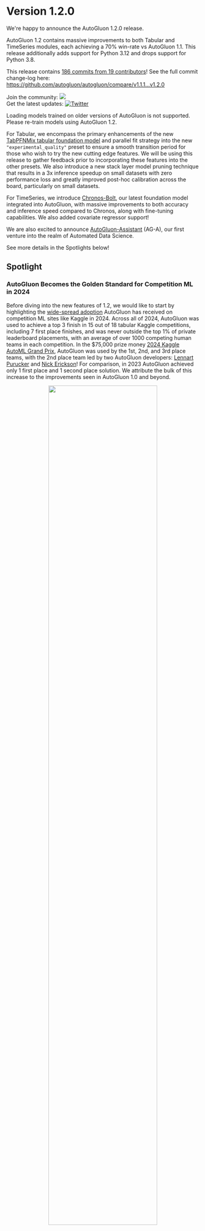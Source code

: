 # Version 1.2.0

We're happy to announce the AutoGluon 1.2.0 release.

AutoGluon 1.2 contains massive improvements to both Tabular and TimeSeries modules, each achieving a 70% win-rate vs AutoGluon 1.1. This release additionally adds support for Python 3.12 and drops support for Python 3.8.

This release contains [186 commits from 19 contributors](https://github.com/autogluon/autogluon/graphs/contributors?from=2024-06-15&to=2024-11-29&type=c)! See the full commit change-log here: https://github.com/autogluon/autogluon/compare/v1.1.1...v1.2.0

Join the community: [![](https://img.shields.io/discord/1043248669505368144?logo=discord&style=flat)](https://discord.gg/wjUmjqAc2N)  
Get the latest updates: [![Twitter](https://img.shields.io/twitter/follow/autogluon?style=social)](https://twitter.com/autogluon)

Loading models trained on older versions of AutoGluon is not supported. Please re-train models using AutoGluon 1.2.

For Tabular, we encompass the primary enhancements of the new [TabPFNMix tabular foundation model](https://huggingface.co/autogluon/tabpfn-mix-1.0-classifier) and parallel fit strategy into the new `"experimental_quality"` preset to ensure a smooth transition period for those who wish to try the new cutting edge features. We will be using this release to gather feedback prior to incorporating these features into the other presets. We also introduce a new stack layer model pruning technique that results in a 3x inference speedup on small datasets with zero performance loss and greatly improved post-hoc calibration across the board, particularly on small datasets.

For TimeSeries, we introduce [Chronos-Bolt](https://huggingface.co/autogluon/chronos-bolt-base), our latest foundation model integrated into AutoGluon, with massive improvements to both accuracy and inference speed compared to Chronos, along with fine-tuning capabilities. We also added covariate regressor support!

We are also excited to announce [AutoGluon-Assistant](https://github.com/autogluon/autogluon-assistant/) (AG-A), our first venture into the realm of Automated Data Science.

See more details in the Spotlights below!

## Spotlight

### AutoGluon Becomes the Golden Standard for Competition ML in 2024

Before diving into the new features of 1.2, we would like to start by highlighting the [wide-spread adoption](https://www.kaggle.com/search?q=autogluon+sortBy%3Adate) AutoGluon has received on competition ML sites like Kaggle in 2024. Across all of 2024, AutoGluon was used to achieve a top 3 finish in 15 out of 18 tabular Kaggle competitions, including 7 first place finishes, and was never outside the top 1% of private leaderboard placements, with an average of over 1000 competing human teams in each competition. In the $75,000 prize money [2024 Kaggle AutoML Grand Prix](https://www.kaggle.com/automl-grand-prix), AutoGluon was used by the 1st, 2nd, and 3rd place teams, with the 2nd place team led by two AutoGluon developers: [Lennart Purucker](https://github.com/LennartPurucker) and [Nick Erickson](https://github.com/Innixma)! For comparison, in 2023 AutoGluon achieved only 1 first place and 1 second place solution. We attribute the bulk of this increase to the improvements seen in AutoGluon 1.0 and beyond.

<center>
<img src="https://autogluon.s3.amazonaws.com/images/autogluon_kaggle_results_2024.png" width="75%"/>
</center>

We'd like to emphasize that these results are achieved via human expert interaction with AutoGluon and other tools, and often includes manual feature engineering and hyperparameter tuning to get the most out of AutoGluon. To see a live tracking of all AutoGluon solution placements on Kaggle, refer to our [AWESOME.md ML competition section](https://github.com/autogluon/autogluon/blob/master/AWESOME.md#kaggle) where we provide links to all solution write-ups.

### AutoGluon-Assistant: Automating Data Science with AutoGluon and LLMs

We are excited to share the release of a new [AutoGluon-Assistant module](https://github.com/autogluon/autogluon-assistant/) (AG-A), powered by LLMs from AWS Bedrock or OpenAI. AutoGluon-Assistant empowers users to solve tabular machine learning problems using only natural language descriptions, in zero lines of code with our simple user interface. Fully autonomous AG-A outperforms 74% of human ML practitioners in Kaggle competitions and secured a live top 10 finish in the $75,000 prize money [2024 Kaggle AutoML Grand Prix](https://www.kaggle.com/automl-grand-prix) competition as Team AGA 🤖!

### TabularPredictor presets="experimental_quality"

TabularPredictor has a new `"experimental_quality"` preset that offers even better predictive quality than `"best_quality"`. On [the AutoMLBenchmark](https://github.com/openml/automlbenchmark), we observe a 70% winrate vs `best_quality` when running for 4 hours on a 64 CPU machine. This preset is a testing ground for cutting edge features and models which we hope to incorporate into `best_quality` for future releases. We recommend to use a machine with at least 16 CPU cores, 64 GB of memory, and a 4 hour+ `time_limit` to get the most benefit out of `experimental_quality`. Please let us know via a GitHub issue if you run into any problems running the `experimental_quality` preset.

#### TabPFNMix: A Foundation Model for Tabular Data

[TabPFNMix]((https://huggingface.co/autogluon/tabpfn-mix-1.0-classifier)) is the first tabular foundation model created by the AutoGluon team, and was pre-trained exclusively on synthetic data.
The model builds upon the prior work of [TabPFN](https://arxiv.org/abs/2207.01848) and [TabForestPFN](https://arxiv.org/abs/2405.13396). TabPFNMix to the best of our knowledge achieves a new state-of-the-art for individual open source model performance on datasets between 1000 and 10000 samples, and also supports regression tasks! Across the 109 classification datasets with less than or equal to 10000 training samples in [TabRepo](https://github.com/autogluon/tabrepo), fine-tuned TabPFNMix outperforms all prior models, with a 64% win-rate vs the strongest tree model, CatBoost, and a 61% win-rate vs fine-tuned TabForestPFN.

The model is available via the `TABPFNMIX` hyperparameters key, and is used in the new `experimental_quality` preset. We recommend using this model for datasets smaller than 50,000 training samples, ideally with a large time limit and 64+ GB of memory. This work is still in the early stages, and we appreciate any feedback from the community to help us iterate and improve for future releases. You can learn more by going to our HuggingFace model page for the model ([tabpfn-mix-1.0-classifier](https://huggingface.co/autogluon/tabpfn-mix-1.0-classifier), [tabpfn-mix-1.0-regressor](https://huggingface.co/autogluon/tabpfn-mix-1.0-regressor)). Give us a like on HuggingFace if you want to see more! A paper is planned in future to provide more details about the model.

#### fit_strategy="parallel"

AutoGluon's TabularPredictor now supports the new fit argument `fit_strategy` and the new `"parallel"` option, enabled by default in the new `experimental_quality` preset. For machines with 16 or more CPU cores, the parallel fit strategy offers a major speedup over the previous `"sequential"` strategy. We estimate with 64 CPU cores that most datasets will experience a 2-4x speedup, with the speedup getting larger as CPU cores increase.

### Chronos-Bolt⚡: a 250x faster, more accurate Chronos model

Chronos-Bolt is our latest foundation model for forecasting that has been integrated into AutoGluon. It is based on the T5 encoder-decoder architecture and has been trained on nearly 100 billion time series observations. It chunks the historical time series context into patches of multiple observations, which are then input into the encoder. The decoder then uses these representations to directly generate quantile forecasts across multiple future steps—_a method known as direct multi-step forecasting_. Chronos-Bolt models are up to 250 times faster and 20 times more memory-efficient than the original Chronos models of the same size.

The following plot compares the inference time of Chronos-Bolt against the original Chronos models for forecasting 1024 time series with a context length of 512 observations and a prediction horizon of 64 steps.

<center>
<img src="https://autogluon.s3.amazonaws.com/images/chronos_bolt_speed.svg" width="50%"/>
</center>

Chronos-Bolt models are not only significantly faster but also more accurate than the original Chronos models. The following plot reports the probabilistic and point forecasting performance of Chronos-Bolt in terms of the [Weighted Quantile Loss (WQL)](https://auto.gluon.ai/stable/tutorials/timeseries/forecasting-metrics.html#autogluon.timeseries.metrics.WQL) and the [Mean Absolute Scaled Error (MASE)](https://auto.gluon.ai/stable/tutorials/timeseries/forecasting-metrics.html#autogluon.timeseries.metrics.MASE), respectively, aggregated over 27 datasets (see the [Chronos paper](https://arxiv.org/abs/2403.07815) for details on this benchmark). Remarkably, despite having no prior exposure to these datasets during training, the zero-shot Chronos-Bolt models outperform commonly used statistical models and deep learning models that have been trained on these datasets (highlighted by *). Furthermore, they also perform better than other FMs, denoted by a +, which indicates that these models were pretrained on certain datasets in our benchmark and are not entirely zero-shot. Notably, Chronos-Bolt (Base) also surpasses the original Chronos (Large) model in terms of the forecasting accuracy while being over 600 times faster.

<center>
<img src="https://autogluon.s3.amazonaws.com/images/chronos_bolt_accuracy.svg" width="80%"/>
</center>

Chronos-Bolt models are now available through AutoGluon in four sizes—Tiny (9M), Mini (21M), Small (48M), and Base (205M)—and can also be used on the CPU. With the addition of Chronos-Bolt models and other enhancements, **AutoGluon v1.2 achieves a 70%+ win rate against the previous release**!

In addition to the new Chronos-Bolt models, we have also added support for effortless fine-tuning of Chronos and Chronos-Bolt models. Check out the updated [Chronos tutorial](https://auto.gluon.ai/stable/tutorials/timeseries/forecasting-chronos.html) to learn how to use and fine-tune Chronos-Bolt models.

### Time Series Covariate Regressors

We have added support for covariate regressors for all forecasting models. Covariate regressors are tabular regression models that can be combined with univariate forecasting models to incorporate exogenous information. These are particularly useful for foundation models like Chronos-Bolt, which rely solely on the target time series' historical data and cannot directly use exogenous information (such as holidays or promotions). To improve the predictions of univariate models when covariates are available, a covariate regressor is first fit on the known covariates and static features to predict the target column at each time step. The predictions of the covariate regressor are then subtracted from the target column, and the univariate model then forecasts the residuals. The [Chronos tutorial](https://auto.gluon.ai/stable/tutorials/timeseries/forecasting-chronos.html) showcases how covariate regressors can be used with Chronos-Bolt.


## General

### Improvements
* Update `full_install.sh` to install AutoGluon in parallel and to use `uv`, resulting in much faster source installation times. @Innixma (#4582, #4587, #4592)

### Dependencies
* Python 3.12 support added. @suzhoum (#4536)
* Python 3.8 support dropped. @prateekdesai04 (#4512)
* Update numpy to `>=1.25.0,<2.1.4`. @suzhoum (#4538)
* Update scipy to `>=1.5.4,<1.16`. @suzhoum (#4538)
* Update torch to `>=2.2,<2.6`. @tonyhoo (#4360, #4612)
* Update ray to `>=2.10.0,<2.40`. @suzhoum, @Innixma (#4302, #4688)
* Update scikit-learn to `>=1.4.0,<1.5.3`. @prateekdesai04 (#4420, #4570)
* Update matplotlib to `>=3.7.0,<3.11`. @suzhoum (#4511)
* Update pyarrow to `>=15.0.0`. @prateekdesai04 (#4520)
* Update psutil to `>=5.7.3,<7.0.0`. @prateekdesai04  (#4570)
* Update Pillow to `>=10.0.1,<12`. @prateekdesai04 (#4570)
* Update xgboost to `>=1.6,<2.2`. @prateekdesai04 (#4570)
* Update torchvision to `>=0.16.0,<0.21.0`. @Innixma (#4579)
* Update nltk to `>=3.4.5,<3.9`. @tonyhoo (#4604)
* Update timm to `>=0.9.5,<1.0.7`. @prateekdesai04 (#4580)
* Update lightning to `>=2.2,<2.6`. @tonyhoo (#4612)
* Update async_timeout to `>=4.0,<6`. @tonyhoo (#4612)
* Update transformers to `>4.38.0,<5`. @tonyhoo (#4612)
* Update accelerate to `>=0.34.0,<1.0`. @cheungdaven @tonyhoo @shchur (#4596, #4612, #4676)
* Update lightgbm to `>=4.0,<4.6`. @Innixma (#4688)
* Update scikit-learn-intelex to `>=2024.0,<2025.1`. @Innixma (#4688)

### Documentation
* Update install instructions to use proper torch and ray versions. @Innixma (#4581)
* Add +cpu tag for cpu installation guide. @tonyhoo (#4554)
* Add SECURITY.md for vulnerability reporting. @tonyhoo (#4298)

### Fixes and Improvements
* Speed up DropDuplicatesFeatureGenerator fit time by 2x+. @shchur (#4543)
* Add `compute_metric` as a replacement for `compute_weighted_metric` with improved compatibility across the project. @Innixma (#4631)
* Enhanced `generate_train_test_split`. @Innixma (#4478)


## Tabular

### New Features
* Add TabPFNMix model. Try it out with `presets="experimental"`. @xiyuanzh @Innixma (#4671, #4694)
* Parallel model fit support. Try it out with `fit_strategy="parallel"`. @LennartPurucker @Innixma (#4606)
* Predictor callbacks support. @Innixma (#4327, #4473)
* Learning curve generation feature. @adibiasio @Innixma (#4411, #4635)
* Set `calibrate_decision_threshold="auto"` by default, and improve decision threshold calibration. This dramatically improves results when the eval_metric is `f1` and `balanced_accuracy` for binary classification. @Innixma (#4632)
* Add `roc_auc_ovo` and `roc_auc_ovr` metrics. @Innixma (#4248)
* Add support for custom memory (soft) limits. @LennartPurucker (#4333)
* Add `ag.compile` hyperparameter to models to enable compiling at fit time rather than with `predictor.compile`. @Innixma (#4354)
* Add AdaptiveES support to NN_TORCH and increase max_epochs from 500 to 1000, enabled by default. @Innixma (#4436)
* Add support for controlling repeated cross-validation behavior via `delay_bag_sets` fit argument. Set default to False (previously True). @LennartPurucker (#4552)
* Make `positive_class` an init argument of TabularPredictor. @Innixma (#4445)
* Add AdamW support to NN_TORCH model. @Innixma (#4610)

### Documentation
* Added a [tutorial](https://auto.gluon.ai/stable/tutorials/tabular/how-it-works.html) with a deep dive on how AutoGluon works. @rey-allan (#4284)

### Fixes and Improvements
* (Major) Fix stacker max_models logic for a 3x inference speedup. @Innixma (#4290)
* (Major) Speed up EnsembleSelection fitting speed by 2x+. @nathanaelbosch (#4367)
* (Major) Dramatically improve temperature scaling performance by using the best iteration instead of the last iteration's temperature. @LennartPurucker (#4396)
* (Major) Automatically skip temperature scaling if negative temperature is found. @Innixma (#4397)
* (Major) Fix `roc_auc` metric to use `macro` for multiclass instead of `weighted`. @LennartPurucker (#4407)
* (Major) Ensure `refit_full` respects user specified `num_cpus` and `num_gpus`. @Innixma (#4495)
* (Major) Refactor TabularDataset. Now TabularDataset will always return a pandas DataFrame object when initialized, to simplify various documentation and improve IDE debugging visualization compatibility. @Innixma (#4613)
* Fix bug where validation data is not used when in HPO mode when no search space is provided for the model. @echowve (#4667)
* Set `num_bag_sets=1` by default, to avoid `num_bag_sets>1` being used if the user doesn't use a preset and sets `num_bag_folds>=2`. @Innixma (#4446)
* Fix FASTAI crash when a column contains only a single unique value + NaNs. @Innixma (#4584)
* Fix torch seed accidentally being updated on model.score calls in NN_TORCH. @adibiasio (#4391)
* Fix LightGBM predict_proba quantile output dtype. @Innixma (#4272)
* Fix incorrect return type for `predict_multi` for regression. @Innixma (#4450)
* Improved error messages when given invalid hyperparameters. @Innixma (#4258)
* Improved user specified `num_cpus` and `num_gpus` sanity checking. @Innixma (#4277)
* Add readable error message for invalid models in `predictor.persist` calls. @Innixma (#4285)
* Improve logging for invalid label columns. @Innixma (#4287)
* Improve NN_TORCH timeout logging. @Innixma (#4382)
* Add toggle `raise_on_no_models_fitted` to control if AutoGluon errors when no models are fit. @LennartPurucker (#4389)
* Make `raise_on_no_models_fitted=True` by default. Was False in previous release. @Innixma (#4400)
* Add utility methods to FeatureMetadata. @Innixma (#4401)
* Fix feature pruning crashing on Windows. @Innixma (#4405)
* Add `valid_stacker` and `use_orig_features` model options. @Innixma (#4444)
* Improve reliability of `predictor.predict_proba_multi` in edge-case scenarios. @Innixma (#4527)
* Remove ensemble cascade support. @Innixma (#4548)
* Fix edgecase crash during label column handling if it is a pandas category dtype with 0 instances of a category. @Innixma (#4583)
* Enable aarch64 platform build. @abhishek-iitmadras (#4663)
* Minor fixes. @Innixma @LennartPurucker @shchur @rsj123 (#4224, #4317, #4335, #4352, #4353, #4379, #4384, #4474, #4485, #4675, #4682, #4700)
* Minor unit tests, documentation, and cleanup. @Innixma @abhishek-iitmadras (#4398, #4399, #4402, #4498, #4546, #4547, #4549, #4687, #4690, #4692)


## TimeSeries

### New Features
* Add fine-tuning support for Chronos and Chronos-Bolt models @abdulfatir (#4608, #4645, #4653, #4655, #4659, #4661, #4673, #4677)
* Add Chronos-Bolt @canerturkmen (#4625)
* `TimeSeriesPredictor.leaderboard` now can compute extra metrics and return hyperparameters for each model @shchur (#4481)
* Add `target_scaler` support for all forecasting models @shchur (#4460, #4644)
* Add `covariate_regressor` support for all forecasting models @shchur (#4566, #4641)
* Add method to convert a TimeSeriesDataFrame to a regular pd.DataFrame @shchur (#4415)
* [experimental] Add the weighted cumulative error forecasting metric @shchur (#4594)
* [experimental] Allow custom ensemble model types for time series @shchur (#4662)

### Fixes and Improvements
* Update presets @canerturkmen @shchur (#4656, #4658, #4666, #4672)
* Unify all Croston models into a single class @shchur (#4564)
* Bump `statsforecast` version to 1.7 @canerturkmen @shchur (#4194, #4357)
* Fix deep learning models failing if item_ids have StringDtype @rsj123 (#4539)
* Update logic for inferring the time series frequency @shchur (#4540)
* Speed up and reduce memory usage of the `TimeSeriesFeatureGenerator` preprocessing logic @shchur (#4557)
* Update to GluonTS v0.16.0 @shchur (#4628)
* Refactor GluonTS default parameter handling, update TiDE parameters @canerturkmen (#4640)
* Move covariate scaling logic into a separate class @shchur (#4634)
* Prune timeseries unit and smoke tests @canerturkmen (#4650)
* Minor fixes @abdulfatir @canerturkmen @shchur (#4259, #4299, #4395, #4386, #4409, #4533, #4565, #4633, #4647)


## Multimodal

### Fixes and Improvements
* Fix Missing Validation Metric While Resuming A Model Failed At Checkpoint Fusing Stage by @FANGAreNotGnu in https://github.com/autogluon/autogluon/pull/4449
* Add coco_root for better support for custom dataset in COCO format. by @FANGAreNotGnu in https://github.com/autogluon/autogluon/pull/3809
* Add COCO Format Saving Support and Update Object Detection I/O Handling by @FANGAreNotGnu in https://github.com/autogluon/autogluon/pull/3811
* Skip MMDet Config Files While Checking with bandit by @FANGAreNotGnu in https://github.com/autogluon/autogluon/pull/4630
* Fix Logloss Bug and Refine Compute Score Logics by @FANGAreNotGnu in https://github.com/autogluon/autogluon/pull/4629
* Fix Index Typo in Tutorial by @FANGAreNotGnu in https://github.com/autogluon/autogluon/pull/4642
* Fix Proba Metrics for Multiclass by @FANGAreNotGnu in https://github.com/autogluon/autogluon/pull/4643
* Support torch 2.4 by @tonyhoo in https://github.com/autogluon/autogluon/pull/4360
* Add Installation Guide for Object Detection in Tutorial by @FANGAreNotGnu in https://github.com/autogluon/autogluon/pull/4430
* Add Bandit Warning Mitigation for Internal `torch.save` and `torch.load` Usage by @tonyhoo in https://github.com/autogluon/autogluon/pull/4502
* update accelerate version range by @cheungdaven in https://github.com/autogluon/autogluon/pull/4596
* Bound nltk version to avoid verbose logging issue by @tonyhoo in https://github.com/autogluon/autogluon/pull/4604
* Upgrade TIMM by @prateekdesai04 in https://github.com/autogluon/autogluon/pull/4580
* Key dependency updates in _setup_utils.py for v1.2 release by @tonyhoo in https://github.com/autogluon/autogluon/pull/4612
* Configurable Number of Checkpoints to Keep per HPO Trial by @FANGAreNotGnu in https://github.com/autogluon/autogluon/pull/4615
* Refactor Metrics for Each Problem Type by @FANGAreNotGnu in https://github.com/autogluon/autogluon/pull/4616
* Fix Torch Version and Colab Installation for Object Detection by @FANGAreNotGnu in https://github.com/autogluon/autogluon/pull/4447

## Special Thanks

* [Xiyuan Zhang](https://xiyuanzh.github.io/) for leading the development of TabPFNMix!
* The TabPFN author's [Noah Hollmann](https://twitter.com/noahholl), [Samuel Muller](https://twitter.com/SamuelMullr), [Katharina Eggensperger](https://twitter.com/KEggensperger), and [Frank Hutter](https://twitter.com/FrankRHutter) for unlocking the power of foundation models for tabular data, and the TabForestPFN author's [Felix den Breejen](https://github.com/FelixdenBreejen), [Sangmin Bae](https://scholar.google.com/citations?user=T5rHY14AAAAJ&hl=ko), [Stephen Cha](https://scholar.google.com/citations?user=jqLvFdIAAAAJ&hl=en), and [Se-Young Yun](https://fbsqkd.github.io/) for extending the idea to a more generic representation. Our TabPFNMix work builds upon the shoulders of giants.
* [Lennart Purucker](https://x.com/LennartPurucker) for leading development of the [parallel model fit functionality](https://github.com/autogluon/autogluon/pull/4606) and pushing AutoGluon to its limits in the 2024 Kaggle AutoML Grand Prix.
* [Robert Hatch](https://www.kaggle.com/roberthatch), [Tilii](https://www.kaggle.com/tilii7), [Optimistix](https://www.kaggle.com/optimistix), [Mart Preusse](https://www.kaggle.com/martinapreusse), [Ravi Ramakrishnan](https://www.kaggle.com/ravi20076), [Samvel Kocharyan](https://www.kaggle.com/samvelkoch), [Kirderf](https://www.kaggle.com/kirderf), [Carl McBride Ellis](https://www.kaggle.com/carlmcbrideellis), [Konstantin Dmitriev](https://www.kaggle.com/kdmitrie), and others for their insightful discussions and for championing AutoGluon on Kaggle!
* [Eddie Bergman](https://x.com/edberg_wardman) for his insightful surprise code review of the [tabular callback support](https://github.com/autogluon/autogluon/pull/4327) feature.

## Contributors

Full Contributor List (ordered by # of commits):

@Innixma @shchur @prateekdesai04 @tonyhoo @FangAreNotGnu @suzhoum @abdulfatir @canerturkmen @LennartPurucker @abhishek-iitmadras @adibiasio @rsj123 @nathanaelbosch @cheungdaven @lostella @zkalson @rey-allan @echowve @xiyuanzh

### New Contributors
* @nathanaelbosch made their first contribution in https://github.com/autogluon/autogluon/pull/4366
* @adibiasio made their first contribution in https://github.com/autogluon/autogluon/pull/4391
* @abdulfatir made their first contribution in https://github.com/autogluon/autogluon/pull/4608
* @echowve made their first contribution in https://github.com/autogluon/autogluon/pull/4667
* @abhishek-iitmadras made their first contribution in https://github.com/autogluon/autogluon/pull/4685
* @xiyuanzh made their first contribution in https://github.com/autogluon/autogluon/pull/4694
